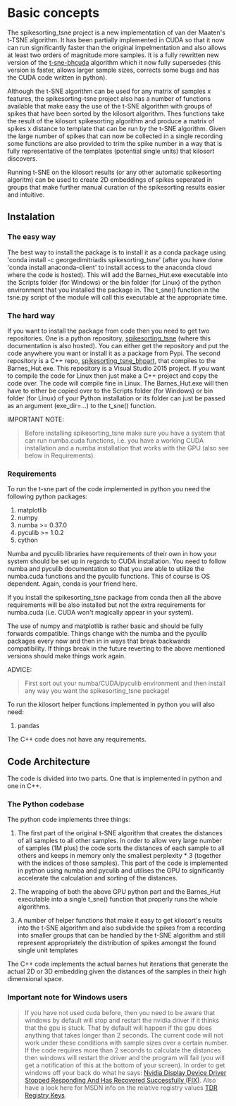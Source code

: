 # Basic concepts
The spikesorting_tsne project is a new implementation of van der Maaten's t-TSNE algorithm. It has been partially implemented in CUDA so that it now can run significantly faster than the original impelmentation and also allows at least two orders of magnitude more samples. It is a fully rewritten new version of the [t-sne-bhcuda](https://github.com/georgedimitriadis/t_sne_bhcuda) algorithm which it now fully supersedes (this version is faster, allows larger sample sizes, corrects some bugs and has the CUDA code written in python). 

Although the t-SNE algorithm can be used for any matrix of samples x features, the spikesorting-tsne project also has a number of functions available that make easy the use of the t-SNE algorithm with groups of spikes that have been sorted by the kilosort algorithm. Thes functions take the result of the kilosort spikesorting algorithm and produce a matrix of spikes x distance to template that can be run by the t-SNE algorithm. Given the large number of spikes that can now be collected in a single recording some functions are also provided to trim the spike number in a way that is fully representative of the templates (potential single units) that kilosort discovers.

Running t-SNE on the kilosort results (or any other automatic spikesorting algoritm) can be used to create 2D embeddings of spikes seperated in groups that make further manual curation of the spikesorting results easier and intuitive.

## Instalation
### The easy way
The best way to install the package is to install it as a conda package using 'conda install -c georgedimitriadis spikesorting\_tsne' (after you have done 'conda install anaconda-client' to install access to the anaconda cloud where the code is hosted). This will add the Barnes\_Hut.exe executable into the Scripts folder (for Windows) or the bin folder (for Linux) of the python environment that you installed the package in. The t_sne() function in the tsne.py script of the module will call this executable at the appropriate time.

### The hard way
If you want to install the package from code then you need to get two repositories. One is a python repository, [spikesorting\_tsne](https://github.com/georgedimitriadis/spikesorting_tsne) (where this documentation is also hosted). You can either get the repository and put the code anywhere you want or install it as a package from Pypi. The second repository is a C++ repo, [spikesorting\_tsne\_bhpart](https://github.com/georgedimitriadis/spikesorting_tsne_bhpart), that compiles to the Barnes\_Hut.exe. This repository is a Visual Studio 2015 project. If you want to compile the code for Linux then just make a C++ project and copy the code over. The code will compile fine in Linux. The Barnes\_Hut.exe will then have to either be copied over to the Scripts folder (for Windows) or bin folder (for Linux) of your Python installation or its folder can just be passed as an argument (exe_dir=...) to the t_sne() function.

IMPORTANT NOTE:
> Before installing spikesorting\_tsne make sure you have a system that can run numba.cuda functions, i.e. you have a working CUDA installation and a numba installation that works with the GPU (also see below in Requirements).

### Requirements
To run the t-sne part of the code implemented in python you need the following python packages:

1. matplotlib
2. numpy
3. numba >= 0.37.0
4. pyculib >= 1.0.2
5. cython

Numba and pyculib libraries have requirements of their own in how your system should be set up in regards to CUDA installation. You need to follow numba and pyculib documentation so that you are able to utilize the numba.cuda functions and the pyculib functions. This of course is OS dependent. Again, conda is your friend here.

If you install the spikesorting\_tsne package from conda then all the above requirements will be also installed but not the extra requirements for numba.cuda (i.e. CUDA won't magically appear in your system). 

The use of numpy and matplotlib is rather basic and should be fully forwards compatible. Things change with the numba and the pyculib packages every now and then in in ways that break backwards compatibility. If things break in the future reverting to the above mentioned versions should make things work again.

ADVICE: 
>First sort out your numba/CUDA/pyculib environment and then install any way you want the spikesorting\_tsne package!

To run the kilosort helper functions implemented in python you will also need:

1. pandas

The C++ code does not have any requirements.


## Code Architecture
The code is divided into two parts. One that is implemented in python and one in C++.

### The Python codebase
The python code implements three things:

1. The first part of the original t-SNE algorithm that creates the distances of all samples to all other samples. In order to allow very large number of samples (1M plus) the code sorts the distances of each sample to all others and keeps in memory only the smallest perplexity * 3 (together with the indices of those samples). This part of the code is implemented in python using numba and pyculib and utilises the GPU to significantly accelerate the calculation and sorting of the distances.

2. The wrapping of both the above GPU python part and the Barnes\_Hut executable into a single t\_sne() function that properly runs the whole algorithms.

3. A number of helper functions that make it easy to get kilosort's results into the t-SNE algorithm and also subdivide the spikes from a recording into smaller groups that can be handled by the t-SNE algorithm and still represent appropriately the distribution of spikes amongst the found single unit templates

The C++ code implements the actual barnes hut iterations that generate the actual 2D or 3D embedding given the distances of the samples in their high dimensional space.

### Important note for Windows users 
>If you have not used cuda before, then you need to be aware that windows by default will stop and restart the nvidia driver if it thinks that the gpu is stuck. That by default will happen if the gpu does anything that takes longer than 2 seconds. The current code will not work under these conditions with sample sizes over a certain number. If the code requires more than 2 seconds to calculate the distances then windows will restart the driver and the program will fail (you will get a notification of this at the bottom of your screen). In order to get windows off your back do what he says: [Nvidia Display Device Driver Stopped Responding And Has Recovered Successfully (FIX)](https://www.youtube.com/watch?v=QQJ9T0oY-Jk). Also have a look here for MSDN info on the relative registry values [TDR Registry Keys](https://docs.microsoft.com/en-gb/windows-hardware/drivers/display/tdr-registry-keys).
